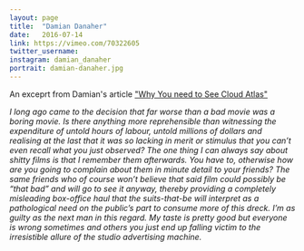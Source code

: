 ```yaml
---
layout: page
title:  "Damian Danaher"
date:   2016-07-14
link: https://vimeo.com/70322605
twitter_username:
instagram: damian_danaher
portrait: damian-danaher.jpg
---
```

An exceprt from Damian's article ["Why You need to See Cloud Atlas"](http://www.ddmag.com.au/film/why-you-need-to-see-cloud-atlas/)

*I long ago came to the decision that far worse than a bad movie was a boring movie. Is there anything more reprehensible than witnessing the expenditure of untold hours of labour, untold millions of dollars and realising at the last that it was so lacking in merit or stimulus that you can’t even recall what you just observed? The one thing I can always say about shitty films is that I remember them afterwards. You have to, otherwise how are you going to complain about them in minute detail to your friends? The same friends who of course won’t believe that said film could possibly be “that bad” and will go to see it anyway, thereby providing a completely misleading box-office haul that the suits-that-be will interpret as a pathological need on the public’s part to consume more of this dreck. I’m as guilty as the next man in this regard. My taste is pretty good but everyone is wrong sometimes and others you just end up falling victim to the irresistible allure of the studio advertising machine.*